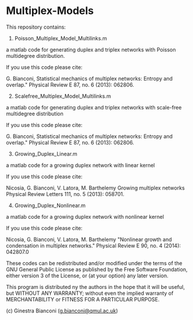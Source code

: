 # Multiplex-Models

This repository contains:

1) Poisson_Multiplex_Model_Multilinks.m 

a matlab code for generating duplex and triplex networks with 
Poisson multidegree distribution.

 If you use this code please cite: 

 G. Bianconi,
Statistical mechanics of multiplex networks: Entropy and overlap." 
Physical Review E 87, no. 6 (2013): 062806.


 
2) Scalefree_Multiplex_Model_Multilinks.m

a matlab code for generating duplex and triplex networks 
with scale-free multidegree distribution

If you use this code please cite: 

  G. Bianconi,
 Statistical mechanics of multiplex networks: Entropy and overlap." 
Physical Review E 87, no. 6 (2013): 062806.
 


3) Growing_Duplex_Linear.m

a matlab code for a  growing duplex network with linear kernel

If you use this code please cite:

 Nicosia, G. Bianconi, V. Latora, M. Barthelemy
 Growing multiplex networks
 Physical Review Letters 111, no. 5 (2013): 058701.



4) Growing_Duplex_Nonlinear.m

a matlab code for a growing duplex network with nonlinear kernel

If you use this code please cite:

 Nicosia, G. Bianconi, V. Latora, M. Barthelemy
 "Nonlinear growth and condensation in multiplex networks." 
 Physical Review E 90, no. 4 (2014): 042807.0

These codes can be redistributed and/or modified
 under the terms of the GNU General Public License as published by
 the Free Software Foundation, either version 3 of the License, or (at
 your option) any later version.
  
 This program is distributed ny the authors in the hope that it will be 
 useful, but WITHOUT ANY WARRANTY; without even the implied warranty of
 MERCHANTABILITY or FITNESS FOR A PARTICULAR PURPOSE.
  
  (c) Ginestra Bianconi (g.bianconi@qmul.ac.uk)
  
  
